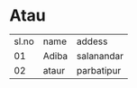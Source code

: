 # Atau<table>
<tr>
<td>sl.no</td>
<td>name</td>
<td>addess</td>
</tr>
<tr>
<td>01</td>
<td>Adiba</td>
<td>salanandar</td>
</tr>
<tr>
<td>02</td>
<td>ataur</td>
<td>parbatipur</td>
</tr>
<table>
